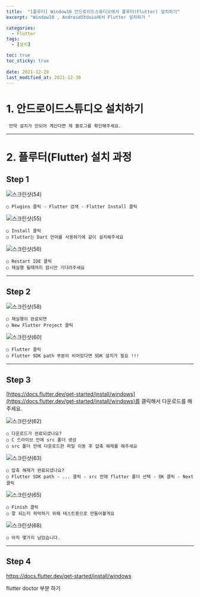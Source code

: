 ```yaml
---
title:  "[플루터] Window10 안드로이드스튜디오에서 플루터(Flutter) 설치하기"
excerpt: "Window10 , AndroidStduio에서 Flutter 설치하기 "

categories:
  - Flutter
tags:
  - [설치]

toc: true
toc_sticky: true
 
date: 2021-12-28  
last_modified_at: 2021-12-30
---
```


# 1. 안드로이드스튜디오 설치하기 

     만약 설치가 안되어 계신다면 제 블로그를 확인해주세요.

---

# 2. 플루터(Flutter) 설치 과정 

## Step 1 

![스크린샷(54)](https://user-images.githubusercontent.com/55564114/147729914-80371b09-f38c-4936-8c34-4cdf2b63c136.png)  

    ○ Plugins 클릭 - Flutter 검색 - Flutter Install 클릭  

![스크린샷(55)](https://user-images.githubusercontent.com/55564114/147730013-f3ee73dc-b2a2-49b1-afa6-78b68a241005.png)  

    ○ Install 클릭  
    ○ Flutter는 Dart 언어를 사용하기에 같이 설치해주세요  

![스크린샷(56)](https://user-images.githubusercontent.com/55564114/147730100-60277559-6be4-4434-a190-1b826c7d6de9.png)  

    ○ Restart IDE 클릭
    ○ 재실행 될때까지 잠시만 기다려주세요 

---

## Step 2 

![스크린샷(58)](https://user-images.githubusercontent.com/55564114/147730224-7b1de4b7-ff96-4b67-8de0-0436dd45e4d6.png)  

    ○ 재실행이 완료되면
    ○ New Flutter Project 클릭  

![스크린샷(60)](https://user-images.githubusercontent.com/55564114/147730354-d143553f-86cd-4d19-bc5b-25010c204c71.png)  

    ○ Flutter 클릭 
    ○ Flutter SDK path 부분이 비어있다면 SDK 설치가 필요 !!!

---

## Step 3 

[https://docs.flutter.dev/get-started/install/windows](https://docs.flutter.dev/get-started/install/windows)를 클릭해서 다운로드를 해주세요.  
  
  ![스크린샷(62)](https://user-images.githubusercontent.com/55564114/147730554-f7abd644-c831-47f2-872e-8145e5085e05.png)  


    ○ 다운로드가 완료되셨나요?  
    ○ C 드라이브 안에 src 폴더 생성  
    ○ src 폴더 안에 다운로드한 파일 이동 후 압축 해제를 해주세요

![스크린샷(63)](https://user-images.githubusercontent.com/55564114/147731203-84a69740-1fbf-4f0f-bebc-568e48eadb34.png)  

    ○ 압축 해제가 완료되셨나요?    
    ○ Flutter SDK path - ... 클릭 - src 안에 flutter 폴더 선택 - OK 클릭 - Next 클릭  

![스크린샷(65)](https://user-images.githubusercontent.com/55564114/147731488-0bbb4858-e226-4f13-b6b4-7b6e232545a9.png)  

    ○ Finish 클릭
    ○ 잘 되는지 파악하기 위해 테스트용으로 만들어볼게요  

![스크린샷(68)](https://user-images.githubusercontent.com/55564114/147731726-c7b0d61a-6171-4ac6-a2e0-12dd1cd4a48b.png)  

    ○ 아직 몇가지 남았습니다.

---

## Step 4 

https://docs.flutter.dev/get-started/install/windows 

flutter doctor 부분 하기









